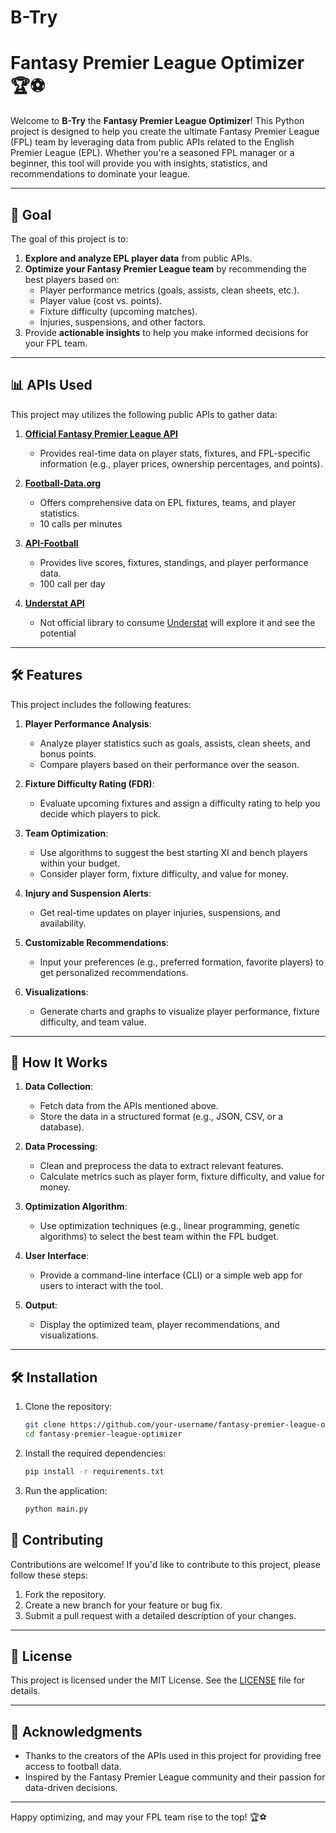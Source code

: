 # B-Try
# Fantasy Premier League Optimizer 🏆⚽

Welcome to **B-Try** the **Fantasy Premier League Optimizer**! This Python project is designed to help you create the ultimate Fantasy Premier League (FPL) team by leveraging data from public APIs related to the English Premier League (EPL). Whether you're a seasoned FPL manager or a beginner, this tool will provide you with insights, statistics, and recommendations to dominate your league.

---

## 🎯 **Goal**
The goal of this project is to:
1. **Explore and analyze EPL player data** from public APIs.
2. **Optimize your Fantasy Premier League team** by recommending the best players based on:
   - Player performance metrics (goals, assists, clean sheets, etc.).
   - Player value (cost vs. points).
   - Fixture difficulty (upcoming matches).
   - Injuries, suspensions, and other factors.
3. Provide **actionable insights** to help you make informed decisions for your FPL team.

---

## 📊 **APIs Used**
This project may utilizes the following public APIs to gather data:

1. **[Official Fantasy Premier League API](https://fantasy.premierleague.com/api/)**
   - Provides real-time data on player stats, fixtures, and FPL-specific information (e.g., player prices, ownership percentages, and points).

2. **[Football-Data.org](https://www.football-data.org/)**
   - Offers comprehensive data on EPL fixtures, teams, and player statistics.
   - 10 calls per minutes

3. **[API-Football](https://www.api-football.com/)**
   - Provides live scores, fixtures, standings, and player performance data.
   - 100 call per day

4. **[Understat API](https://readthedocs.org/projects/understat/downloads/pdf/latest/)**
   - Not official library to consume [Understat](https://understat.com/) will explore it and see the potential

---

## 🛠️ **Features**
This project includes the following features:

1. **Player Performance Analysis**:
   - Analyze player statistics such as goals, assists, clean sheets, and bonus points.
   - Compare players based on their performance over the season.

2. **Fixture Difficulty Rating (FDR)**:
   - Evaluate upcoming fixtures and assign a difficulty rating to help you decide which players to pick.

3. **Team Optimization**:
   - Use algorithms to suggest the best starting XI and bench players within your budget.
   - Consider player form, fixture difficulty, and value for money.

4. **Injury and Suspension Alerts**:
   - Get real-time updates on player injuries, suspensions, and availability.

5. **Customizable Recommendations**:
   - Input your preferences (e.g., preferred formation, favorite players) to get personalized recommendations.

6. **Visualizations**:
   - Generate charts and graphs to visualize player performance, fixture difficulty, and team value.

---

## 🚀 **How It Works**
1. **Data Collection**:
   - Fetch data from the APIs mentioned above.
   - Store the data in a structured format (e.g., JSON, CSV, or a database).

2. **Data Processing**:
   - Clean and preprocess the data to extract relevant features.
   - Calculate metrics such as player form, fixture difficulty, and value for money.

3. **Optimization Algorithm**:
   - Use optimization techniques (e.g., linear programming, genetic algorithms) to select the best team within the FPL budget.

4. **User Interface**:
   - Provide a command-line interface (CLI) or a simple web app for users to interact with the tool.

5. **Output**:
   - Display the optimized team, player recommendations, and visualizations.

---

## 🛠️ **Installation**
1. Clone the repository:
   ```bash
   git clone https://github.com/your-username/fantasy-premier-league-optimizer.git
   cd fantasy-premier-league-optimizer
   ```

2. Install the required dependencies:
   ```bash
   pip install -r requirements.txt
   ```

3. Run the application:
   ```bash
   python main.py
   ```

## 🤝 **Contributing**
Contributions are welcome! If you'd like to contribute to this project, please follow these steps:
1. Fork the repository.
2. Create a new branch for your feature or bug fix.
3. Submit a pull request with a detailed description of your changes.

---

## 📜 **License**
This project is licensed under the MIT License. See the [LICENSE](LICENSE) file for details.

---

## 🙏 **Acknowledgments**
- Thanks to the creators of the APIs used in this project for providing free access to football data.
- Inspired by the Fantasy Premier League community and their passion for data-driven decisions.

---

Happy optimizing, and may your FPL team rise to the top! 🏆⚽